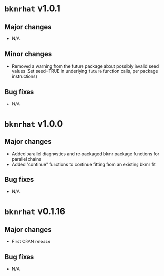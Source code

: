 # `bkmrhat` v1.0.1

## Major changes
- N/A

## Minor changes
- Removed a warning from the future package about possibly invalid seed values (Set seed=TRUE in underlying `future` function calls, per package instructions)

## Bug fixes
- N/A


# `bkmrhat` v1.0.0

## Major changes
- Added parallel diagnostics and re-packaged bkmr package functions for parallel chains
- Added "continue" functions to continue fitting from an existing bkmr fit

## Bug fixes
- N/A

# `bkmrhat` v0.1.16

## Major changes
- First CRAN release

## Bug fixes
- N/A
